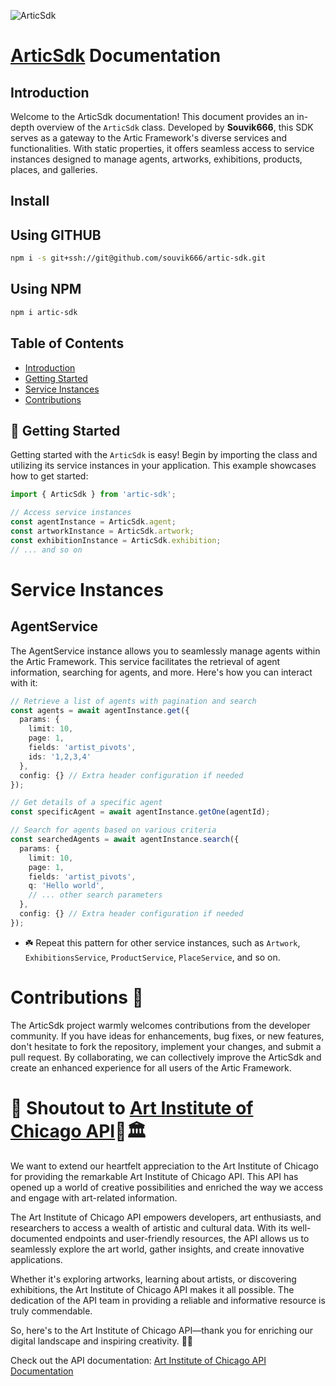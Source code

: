 ![ArticSdk](https://i.pinimg.com/originals/22/26/a5/2226a53e0be2f56c78982ae08f493f3c.jpg)
# [ArticSdk](https://www.npmjs.com/package/artic-sdk?activeTab=readme) Documentation

## Introduction

Welcome to the ArticSdk documentation! This document provides an in-depth overview of the `ArticSdk` class. Developed by **Souvik666**, this SDK serves as a gateway to the Artic Framework's diverse services and functionalities. With static properties, it offers seamless access to service instances designed to manage agents, artworks, exhibitions, products, places, and galleries.

## Install 

## Using GITHUB
```bash
npm i -s git+ssh://git@github.com/souvik666/artic-sdk.git
```

## Using NPM
```bash
npm i artic-sdk
```

## Table of Contents

- [Introduction](#introduction)
- [Getting Started](#getting-started)
- [Service Instances](#service-instances)
- [Contributions](#contributions)

## 🚀 Getting Started 

Getting started with the `ArticSdk` is easy! Begin by importing the class and utilizing its service instances in your application. This example showcases how to get started:

```typescript
import { ArticSdk } from 'artic-sdk';

// Access service instances
const agentInstance = ArticSdk.agent;
const artworkInstance = ArticSdk.artwork;
const exhibitionInstance = ArticSdk.exhibition;
// ... and so on
```
# Service Instances 

## AgentService
The AgentService instance allows you to seamlessly manage agents within the Artic Framework. This service facilitates the retrieval of agent information, searching for agents, and more. Here's how you can interact with it:
```typescript
// Retrieve a list of agents with pagination and search
const agents = await agentInstance.get({
  params: {
    limit: 10,
    page: 1,
    fields: 'artist_pivots',
    ids: '1,2,3,4'
  },
  config: {} // Extra header configuration if needed
});

// Get details of a specific agent
const specificAgent = await agentInstance.getOne(agentId);

// Search for agents based on various criteria
const searchedAgents = await agentInstance.search({
  params: {
    limit: 10,
    page: 1,
    fields: 'artist_pivots',
    q: 'Hello world',
    // ... other search parameters
  },
  config: {} // Extra header configuration if needed
});


```

- ☘️ Repeat this pattern for other service instances, such as `Artwork`, `ExhibitionsService`, `ProductService`, `PlaceService`, and so on.



# Contributions 🤝
The ArticSdk project warmly welcomes contributions from the developer community. If you have ideas for enhancements, bug fixes, or new features, don't hesitate to fork the repository, implement your changes, and submit a pull request. By collaborating, we can collectively improve the ArticSdk and create an enhanced experience for all users of the Artic Framework.


# 🎉 Shoutout to [Art Institute of Chicago API](https://api.artic.edu/docs/)🎨🏛️

We want to extend our heartfelt appreciation to the Art Institute of Chicago for providing the remarkable Art Institute of Chicago API. This API has opened up a world of creative possibilities and enriched the way we access and engage with art-related information.

The Art Institute of Chicago API empowers developers, art enthusiasts, and researchers to access a wealth of artistic and cultural data. With its well-documented endpoints and user-friendly resources, the API allows us to seamlessly explore the art world, gather insights, and create innovative applications.

Whether it's exploring artworks, learning about artists, or discovering exhibitions, the Art Institute of Chicago API makes it all possible. The dedication of the API team in providing a reliable and informative resource is truly commendable.

So, here's to the Art Institute of Chicago API—thank you for enriching our digital landscape and inspiring creativity. 🎨✨

Check out the API documentation: [Art Institute of Chicago API Documentation](https://api.artic.edu/docs/)
